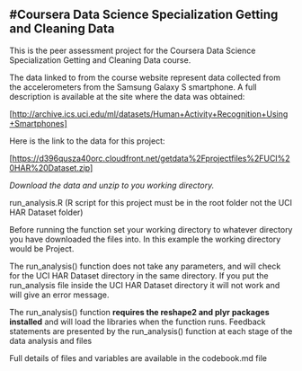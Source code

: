 #Coursera Data Science Specialization Getting and Cleaning Data
-----
This is the peer assessment project for the Coursera Data Science Specialization Getting and Cleaning Data course.

The data linked to from the course website represent data collected from the accelerometers from the Samsung Galaxy S smartphone. A full description is available at the site where the data was obtained: 

[http://archive.ics.uci.edu/ml/datasets/Human+Activity+Recognition+Using+Smartphones] 

Here is the link to the data for this project: 

[https://d396qusza40orc.cloudfront.net/getdata%2Fprojectfiles%2FUCI%20HAR%20Dataset.zip]

*Download the data and unzip to you working directory.*

run_analysis.R  (R script for this project must be in the root folder not the UCI HAR Dataset folder)

Before running the function set your working directory to whatever directory you have downloaded the files into. In this example the working directory would be Project. 

The run_analysis() function does not take any parameters, and will check for the UCI HAR Dataset directory in the same directory. If you put the run_analysis file inside the UCI HAR Dataset directory it will not work and will give an error message.

The run_analysis() function **requires the reshape2 and plyr packages installed** and will load the libraries when the function runs. Feedback statements are presented by the run_analysis() function at each stage of the data analysis and files 

Full details of files and variables are available in the codebook.md file 
